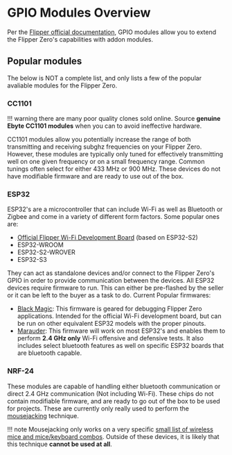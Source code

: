 # GPIO Modules Overview
Per the [Flipper official documentation](https://docs.flipper.net/gpio-and-modules), GPIO modules allow you to extend the Flipper Zero's capabilities with addon modules. 

## Popular modules
The below is NOT a complete list, and only lists a few of the popular avaliable modules for the Flipper Zero.

### CC1101
!!! warning
    there are many poor quality clones sold online. Source **genuine Ebyte CC1101 modules** when you can to avoid ineffective hardware.

CC1101 modules allow you potentially increase the range of both transmitting and receiving subghz frequencies on your Flipper Zero. However, these modules are typically only tuned for effectively transmitting well on one given frequency or on a small frequency range. Common tunings often select for either 433 MHz or 900 MHz. These devices do not have modifiable firmware and are ready to use out of the box. 

### ESP32
ESP32's are a microcontroller that can include Wi-Fi as well as Bluetooth or Zigbee and come in a variety of different form factors. Some popular ones are:

- [Official Flipper Wi-Fi Development Board](https://docs.flipper.net/development/hardware/Wi-Fi-developer-board) (based on ESP32-S2)
- ESP32-WROOM
- ESP32-S2-WROVER
- ESP32-S3

They can act as standalone devices and/or connect to the Flipper Zero's GPIO in order to provide communication between the devices. All ESP32 devices require firmware to run. This can either be pre-flashed by the seller or it can be left to the buyer as a task to do. Current Popular firmwares:

- [Black Magic](https://github.com/flipperdevices/blackmagic-esp32-s2): This firmware is geared for debugging Flipper Zero applications. Intended for the official Wi-Fi development board, but can be run on other equivalent ESP32 models with the proper pinouts.
- [Marauder](https://github.com/justcallmekoko/ESP32Marauder): This firmware will work on most ESP32's and enables them to perform **2.4 GHz only** Wi-Fi offensive and defensive tests. It also includes select bluetooth features as well on specific ESP32 boards that are bluetooth capable. 


### NRF-24
These modules are capable of handling either bluetooth communication or direct 2.4 GHz communication (Not including Wi-Fi). 
These chips do not contain modifiable firmware, and are ready to go out of the box to be used for projects. These are currently only really used to perform the [mousejacking](https://www.bastille.net/research/vulnerabilities/mousejack) technique. 

!!! note
    Mousejacking only works on a very specific [small list of wireless mice and mice/keyboard combos](https://www.bastille.net/research/vulnerabilities/mousejack/affected-devices). Outside of these devices, it is likely that this technique **cannot be used at all**.